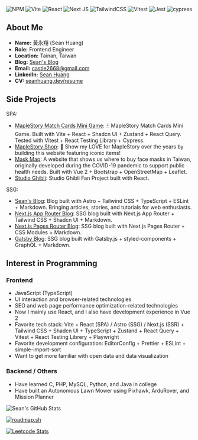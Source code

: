 ![NPM](https://img.shields.io/badge/NPM-%23CB3837.svg?style=for-the-badge&logo=npm&logoColor=white)
![Vite](https://img.shields.io/badge/vite-%23646CFF.svg?style=for-the-badge&logo=vite&logoColor=white)
![React](https://img.shields.io/badge/react-%2320232a.svg?style=for-the-badge&logo=react&logoColor=%2361DAFB)
![Next JS](https://img.shields.io/badge/Next-black?style=for-the-badge&logo=next.js&logoColor=white)
![TailwindCSS](https://img.shields.io/badge/tailwindcss-%2338B2AC.svg?style=for-the-badge&logo=tailwind-css&logoColor=white)
![Vitest](https://img.shields.io/badge/-Vitest-252529?style=for-the-badge&logo=vitest&logoColor=FCC72B)
![Jest](https://img.shields.io/badge/-jest-%23C21325?style=for-the-badge&logo=jest&logoColor=white)
![cypress](https://img.shields.io/badge/-cypress-%23E5E5E5?style=for-the-badge&logo=cypress&logoColor=058a5e)

## About Me

* **Name:** 黃永翔 (Sean Huang)
* **Role:** Frontend Engineer
* **Location:** Tainan, Taiwan
* **Blog:** [Sean's Blog](https://www.seanhuang.dev)
* **Email:** castle2668@gmail.com
* **LinkedIn:** [Sean Huang](https://www.linkedin.com/in/sean-huang-tw/)
* **CV:** [seanhuang.dev/resume](https://www.seanhuang.dev/resume)

## Side Projects

SPA:

* [MapleStory Match Cards Mini Game](https://github.com/castle2668/maplestory-match-cards-minigame): 🃏 MapleStory Match Cards Mini Game. Built with Vite + React + Shadcn UI + Zustand + React Query. Tested with Vitest + React Testing Library + Cypress.
* [MapleStory Shop](https://github.com/castle2668/maplestory-shop): 🍁 Show my LOVE for MapleStory over the years by building this website featuring iconic items!
* [Mask Map](https://github.com/castle2668/mask-map): A website that shows us where to buy face masks in Taiwan, originally developed during the COVID-19 pandemic to support public health needs. Built with Vue 2 + Bootstrap + OpenStreetMap + Leaflet.
* [Studio Ghibli](https://github.com/castle2668/studio-ghibli): Studio Ghibli Fan Project built with React.

SSG:

* [Sean's Blog](https://github.com/castle2668/astro-blog): Blog built with Astro + Tailwind CSS + TypeScript + ESLint + Markdown. Bringing articles, stories, and tutorials for web enthusiasts.
* [Next.js App Router Blog](https://github.com/castle2668/next-app-router-blog): SSG blog built with Next.js App Router + Tailwind CSS + Shadcn UI + Markdown.
* [Next.js Pages Router Blog](https://github.com/castle2668/next-pages-router-blog): SSG blog built with Next.js Pages Router + CSS Modules + Markdown.
* [Gatsby Blog](https://github.com/castle2668/gatsby-blog): SSG blog built with Gatsby.js + styled-components + GraphQL + Markdown.

## Interest in Programming

### Frontend

* JavaScript (TypeScript)
* UI interaction and browser-related technologies
* SEO and web page performance optimization-related technologies
* Now I mainly use React, and I also have development experience in Vue 2
* Favorite tech stack: Vite + React (SPA) / Astro (SSG) / Next.js (SSR) + Tailwind CSS + Shadcn UI + TypeScript + Zustand + React Query + Vitest + React Testing Librery + Playwright
* Favorite development configuration: EditorConfig + Prettier + ESLint + simple-import-sort
* Want to get more familiar with open data and data visualization

### Backend / Others

* Have learned C, PHP, MySQL, Python, and Java in college
* Have built an Autonomous Lawn Mower using Pixhawk, ArduRover, and Mission Planner

![Sean's GitHub Stats](https://github-readme-stats.vercel.app/api?username=castle2668&theme=react)

[![roadmap.sh](https://roadmap.sh/card/wide/65fbda486deb533d6e0244c9?variant=dark)](https://roadmap.sh)

[![Leetcode Stats](https://leetcard.jacoblin.cool/castle2668?theme=unicorn&font=Paprika&ext=activity&hide=ranking)](https://leetcode.com/castle2668)
